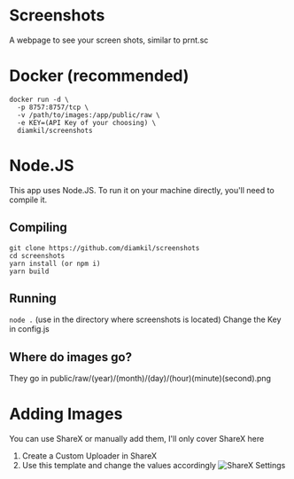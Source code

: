 # Screenshots
A webpage to see your screen shots, similar to prnt.sc

# Docker (recommended)
```
docker run -d \
  -p 8757:8757/tcp \
  -v /path/to/images:/app/public/raw \
  -e KEY=(API Key of your choosing) \
  diamkil/screenshots
  ```
  
# Node.JS
This app uses Node.JS. To run it on your machine directly, you'll need to compile it.

## Compiling
```
git clone https://github.com/diamkil/screenshots
cd screenshots
yarn install (or npm i)
yarn build
```

## Running
`node .` (use in the directory where screenshots is located)
Change the Key in config.js

## Where do images go?
They go in public/raw/(year)/(month)/(day)/(hour)(minute)(second).png

# Adding Images
You can use ShareX or manually add them, I'll only cover ShareX here

1. Create a Custom Uploader in ShareX
2. Use this template and change the values accordingly
![ShareX Settings](https://i.dkil.ca/raw/2021/08/03/225533.png)
